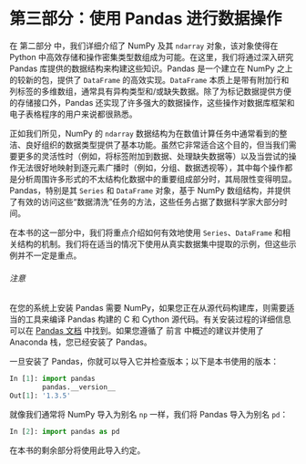 # 第三部分：使用 Pandas 进行数据操作

在 第二部分 中，我们详细介绍了 NumPy 及其 `ndarray` 对象，该对象使得在 Python 中高效存储和操作密集类型数组成为可能。在这里，我们将通过深入研究 Pandas 库提供的数据结构来构建这些知识。Pandas 是一个建立在 NumPy 之上的较新的包，提供了 `DataFrame` 的高效实现。`DataFrame` 本质上是带有附加行和列标签的多维数组，通常具有异构类型和/或缺失数据。除了为标记数据提供方便的存储接口外，Pandas 还实现了许多强大的数据操作，这些操作对数据库框架和电子表格程序的用户来说都很熟悉。

正如我们所见，NumPy 的 `ndarray` 数据结构为在数值计算任务中通常看到的整洁、良好组织的数据类型提供了基本功能。虽然它非常适合这个目的，但当我们需要更多的灵活性时（例如，将标签附加到数据、处理缺失数据等）以及当尝试的操作无法很好地映射到逐元素广播时（例如，分组、数据透视等），其中每个操作都是分析周围许多形式的不太结构化数据中的重要组成部分时，其局限性变得明显。Pandas，特别是其 `Series` 和 `DataFrame` 对象，基于 NumPy 数组结构，并提供了有效的访问这些“数据清洗”任务的方法，这些任务占据了数据科学家大部分时间。

在本书的这一部分中，我们将重点介绍如何有效地使用 `Series`、`DataFrame` 和相关结构的机制。我们将在适当的情况下使用从真实数据集中提取的示例，但这些示例并不一定是重点。

###### 注意

在您的系统上安装 Pandas 需要 NumPy，如果您正在从源代码构建库，则需要适当的工具来编译 Pandas 构建的 C 和 Cython 源代码。有关安装过程的详细信息可以在 [Pandas 文档](http://pandas.pydata.org) 中找到。如果您遵循了 前言 中概述的建议并使用了 Anaconda 栈，您已经安装了 Pandas。

一旦安装了 Pandas，你就可以导入它并检查版本；以下是本书使用的版本：

```py
In [1]: import pandas
        pandas.__version__
Out[1]: '1.3.5'
```

就像我们通常将 NumPy 导入为别名 `np` 一样，我们将 Pandas 导入为别名 `pd`：

```py
In [2]: import pandas as pd
```

在本书的剩余部分将使用此导入约定。
